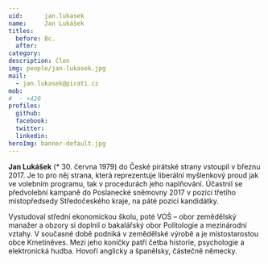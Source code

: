```yaml
---
uid:      jan.lukasek
name:     Jan Lukášek
titles:
  before: Bc. 
  after:
category:
description: člen 
img: people/jan-lukasek.jpg
mail:
  - jan.lukasek@pirati.cz
mob:
#  - +420 
profiles:
  github:
  facebook:
  twitter:
  linkedin:
heroImg: banner-default.jpg
---
```


**Jan Lukášek** (* 30. června 1979) do České pirátské strany vstoupil v březnu 2017. Je to pro něj strana, která reprezentuje liberální myšlenkový proud jak ve volebním programu, tak v procedurách jeho naplňování. Účastnil se předvolební kampaně do Poslanecké sněmovny 2017 v pozici třetího místopředsedy Středočeského kraje, na páté pozici kandidátky.

Vystudoval střední ekonomickou školu, poté VOŠ – obor zemědělský manažer a obzory si doplnil o bakalářský obor Politologie a mezinárodní vztahy. V současné době podniká v zemědělské výrobě a je místostarostou obce Kmetiněves. Mezi jeho koníčky patří četba historie, psychologie a elektronická hudba. Hovoří anglicky a španělsky, částečně německy.

